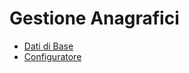 # Gestione Anagrafici
- [Dati di Base](Documentazione%20SmeUP/DOC_SER/000020/BR/_sidebar.md)
- [Configuratore](Documentazione%20SmeUP/DOC_SER/000020/CF/_sidebar.md)
